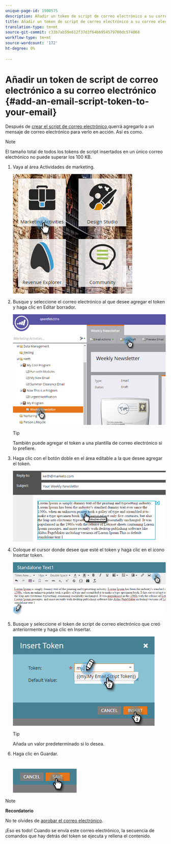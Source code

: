 ```yaml
---
unique-page-id: 1900575
description: Añadir un token de script de correo electrónico a su correo electrónico - Documentos de marketing - Documentación del producto
title: Añadir un token de script de correo electrónico a su correo electrónico
translation-type: tm+mt
source-git-commit: c33b7ab59e612f37d3f64bb954579700dc574068
workflow-type: tm+mt
source-wordcount: '172'
ht-degree: 0%

---
```



# Añadir un token de script de correo electrónico a su correo electrónico {#add-an-email-script-token-to-your-email}

Después de [crear el script de correo electrónico,](create-an-email-script-token.md)querrá agregarlo a un mensaje de correo electrónico para verlo en acción. Así es como.

>[!NOTE]
>
>El tamaño total de todos los tokens de script insertados en un único correo electrónico no puede superar los 100 KB.

1. Vaya al área Actividades de marketing.

   ![](assets/one-2.png)

1. Busque y seleccione el correo electrónico al que desee agregar el token y haga clic en Editar borrador.

   ![](assets/two-2.png)

   >[!TIP]
   >
   >También puede agregar el token a una plantilla de correo electrónico si lo prefiere.

1. Haga clic con el botón doble en el área editable a la que desee agregar el token.

   ![](assets/three-2.png)

1. Coloque el cursor donde desee que esté el token y haga clic en el icono Insertar token.

   ![](assets/four-2.png)

1. Busque y seleccione el token de script de correo electrónico que creó anteriormente y haga clic en Insertar.

   ![](assets/five-1.png)

   >[!TIP]
   >
   >Añada un valor predeterminado si lo desea.

1. Haga clic en Guardar.

   ![](assets/six.png)

>[!NOTE]
>
>**Recordatorio**
>
>No te olvides de [aprobar el correo electrónico](../../../../product-docs/email-marketing/general/creating-an-email/approve-an-email.md).

¡Eso es todo! Cuando se envía este correo electrónico, la secuencia de comandos que hay detrás del token se ejecuta y rellena el contenido.
